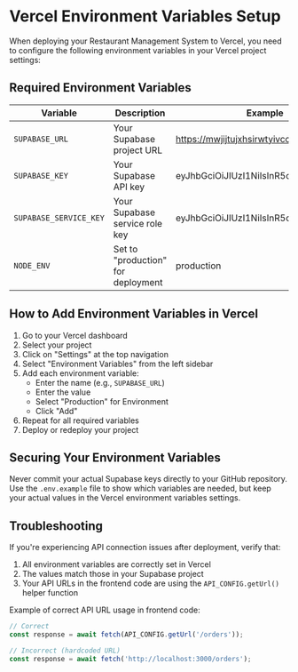 # Vercel Environment Variables Setup

When deploying your Restaurant Management System to Vercel, you need to configure the following environment variables in your Vercel project settings:

## Required Environment Variables

| Variable | Description | Example |
|----------|-------------|---------|
| `SUPABASE_URL` | Your Supabase project URL | https://mwjijtujxhsirwtyivcc.supabase.co |
| `SUPABASE_KEY` | Your Supabase API key | eyJhbGciOiJIUzI1NiIsInR5cCI6IkpXVCJ9... |
| `SUPABASE_SERVICE_KEY` | Your Supabase service role key | eyJhbGciOiJIUzI1NiIsInR5cCI6IkpXVCJ9... |
| `NODE_ENV` | Set to "production" for deployment | production |

## How to Add Environment Variables in Vercel

1. Go to your Vercel dashboard
2. Select your project
3. Click on "Settings" at the top navigation
4. Select "Environment Variables" from the left sidebar
5. Add each environment variable:
   - Enter the name (e.g., `SUPABASE_URL`)
   - Enter the value
   - Select "Production" for Environment
   - Click "Add"
6. Repeat for all required variables
7. Deploy or redeploy your project

## Securing Your Environment Variables

Never commit your actual Supabase keys directly to your GitHub repository. Use the `.env.example` file to show which variables are needed, but keep your actual values in the Vercel environment variables settings.

## Troubleshooting

If you're experiencing API connection issues after deployment, verify that:

1. All environment variables are correctly set in Vercel
2. The values match those in your Supabase project
3. Your API URLs in the frontend code are using the `API_CONFIG.getUrl()` helper function

Example of correct API URL usage in frontend code:
```javascript
// Correct
const response = await fetch(API_CONFIG.getUrl('/orders'));

// Incorrect (hardcoded URL)
const response = await fetch('http://localhost:3000/orders');
``` 